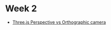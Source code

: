 # Week 2

- [Three.js Perspective vs Orthographic camera](https://github.com/jooohyunpark/threejs-camera-comparison)
